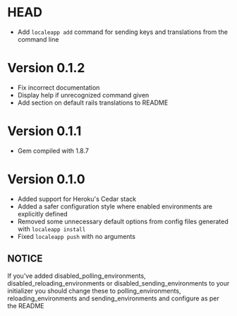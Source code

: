 # HEAD

* Add `localeapp add` command for sending keys and translations from the command line

# Version 0.1.2

* Fix incorrect documentation
* Display help if unrecognized command given
* Add section on default rails translations to README

# Version 0.1.1

* Gem compiled with 1.8.7

# Version 0.1.0

* Added support for Heroku's Cedar stack
* Added a safer configuration style where enabled environments are explicitly
  defined
* Removed some unnecessary default options from config files generated with 
  `localeapp install`
* Fixed `localeapp push` with no arguments

## NOTICE

If you've added disabled_polling_environments, 
disabled_reloading_environments or disabled_sending_environments to your 
initializer you should change these to polling_environments, 
reloading_environments and sending_environments and configure as per the README
